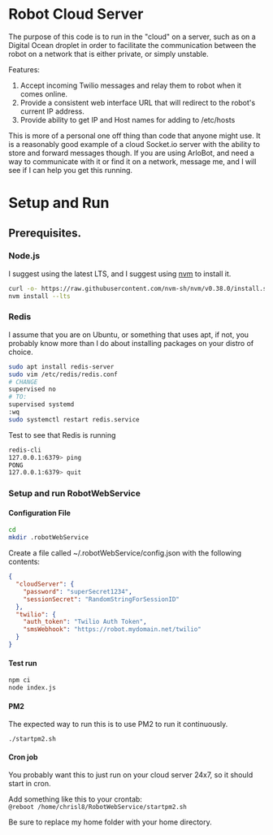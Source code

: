 Robot Cloud Server
====================

The purpose of this code is to run in the "cloud" on a server, such as on a Digital Ocean droplet in order to facilitate the communication between the robot on a network that is either private, or simply unstable.

Features:
1. Accept incoming Twilio messages and relay them to robot when it comes online.  
2. Provide a consistent web interface URL that will redirect to the robot's current IP address. 
3. Provide ability to get IP and Host names for adding to /etc/hosts 

This is more of a personal one off thing than code that anyone might use.
It is a reasonably good example of a cloud Socket.io server with the ability to store and forward messages though.
If you are using ArloBot, and need a way to communicate with it or find it on a network, message me, and I will see if I can help you get this running.  

# Setup and Run

## Prerequisites.

### Node.js
I suggest using the latest LTS, and I suggest using [nvm](https://github.com/nvm-sh/nvm) to install it.
```bash
curl -o- https://raw.githubusercontent.com/nvm-sh/nvm/v0.38.0/install.sh | bash
nvm install --lts
```

### Redis
I assume that you are on Ubuntu, or something that uses apt, if not, you probably know more than I do about installing packages on your distro of choice.
```bash
sudo apt install redis-server
sudo vim /etc/redis/redis.conf 
# CHANGE
supervised no
# TO:
supervised systemd
:wq
sudo systemctl restart redis.service
```
Test to see that Redis is running
```bash
redis-cli
127.0.0.1:6379> ping
PONG
127.0.0.1:6379> quit
```

### Setup and run RobotWebService

#### Configuration File
```bash
cd
mkdir .robotWebService
```
Create a file called ~/.robotWebService/config.json with the following contents:
```json
{
  "cloudServer": {
    "password": "superSecret1234",
    "sessionSecret": "RandomStringForSessionID"
  },
  "twilio": {
    "auth_token": "Twilio Auth Token",
    "smsWebhook": "https://robot.mydomain.net/twilio"
  }
}
```

#### Test run
```bash
npm ci
node index.js
```

#### PM2
The expected way to run this is to use PM2 to run it continuously. 

`./startpm2.sh`

#### Cron job
You probably want this to just run on your cloud server 24x7, so it should start in cron.

Add something like this to your crontab:  
`@reboot /home/chrisl8/RobotWebService/startpm2.sh`  

Be sure to replace my home folder with your home directory.